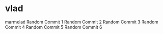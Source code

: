 # vlad
marmelad
Random Commit 1
Random Commit 2
Random Commit 3
Random Commit 4
Random Commit 5
Random Commit 6
